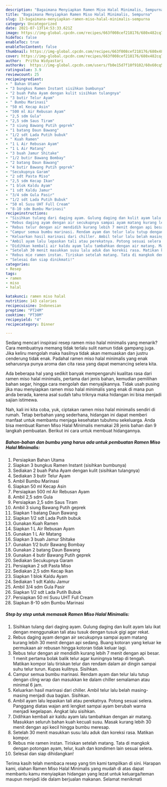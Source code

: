 ```yaml
---
description: "Bagaimana Menyiapkan Ramen Miso Halal Minimalis, Sempurna"
title: "Bagaimana Menyiapkan Ramen Miso Halal Minimalis, Sempurna"
slug: 13-bagaimana-menyiapkan-ramen-miso-halal-minimalis-sempurna
category: Uncategorized
date: 2021-07-13T14:53:33.621Z
image: https://img-global.cpcdn.com/recipes/663f008cef218176/680x482cq70/ramen-miso-halal-minimalis-foto-resep-utama.jpg
hideToc: false
enableToc: true
enableTocContent: false
thumbnail: https://img-global.cpcdn.com/recipes/663f008cef218176/680x482cq70/ramen-miso-halal-minimalis-foto-resep-utama.jpg
cover: https://img-global.cpcdn.com/recipes/663f008cef218176/680x482cq70/ramen-miso-halal-minimalis-foto-resep-utama.jpg
author:  Pritha Widyastari
authorAv:  https://img-global.cpcdn.com/users/fb0e15d7f10f9102/60x60cq50/avatar.jpg
ratingvalue: 3.9
reviewcount: 25
recipeingredient:
- " Bahan Utama"
- "3 bungkus Ramen Instant sisihkan bumbunya"
- "2 buah Paha Ayam dengan kulit sisihkan tulangnya"
- "3 butir Telur Ayam"
- " Bumbu Marinasi"
- "50 ml Kecap Asin"
- "500 ml Air Rebusan Ayam"
- "2,5 sdm Gula"
- "2,5 sdm Saus Tiram"
- "3 siung Bawang Putih geprek"
- "1 batang Daun Bawang"
- "1/2 sdt Lada Putih bubuk"
- " Kuah Ramen"
- "1 L Air Rebusan Ayam"
- "1 L Air Matang"
- "3 buah Jamur Shitake"
- "1/2 butir Bawang Bombay"
- "2 batang Daun Bawang"
- "4 butir Bawang Putih geprek"
- "Secukupnya Garam"
- "2 sdt Pasta Miso"
- "2,5 sdm Kecap Ikan"
- "1 blok Kaldu Ayam"
- "1 sdt Kaldu Jamur"
- "3/4 sdm Gula Pasir"
- "1/2 sdt Lada Putih Bubuk"
- "50 ml Susu UHT Full Cream"
- "8-10 sdm Bumbu Marinasi"
recipeinstructions:
- "Sisihkan tulang dari daging ayam. Gulung daging dan kulit ayam lalu ikat dengan menggunakan tali atau tusuk dengan tusuk gigi agar rekat."
- "Rebus daging ayam dengan air secukupnya sampai ayam matang kurang lebih 30 menit dengan api sedang. Buang kotoran yang keluar ke permukaan air rebusan hingga kotoran tidak keluar lagi."
- "Rebus telur dengan air mendidih kurang lebih 7 menit dengan api besar. 1 menit pertama bolak balik telur agar kuningnya tetap di tengah. Matikan kompor lalu tiriskan telur dan rendam dalam air dingin sampai suhu telur turun. Kupas kulitnya. Sisihkan."
- "Campur semua bumbu marinasi. Rendam ayam dan telur lalu tutup dengan cling wrap dan masukkan ke dalam chiller semalaman atau minimal 6 jam."
- "Keluarkan hasil marinasi dari chiller. Ambil telur lalu belah masing-masing menjadi dua bagian. Sisihkan."
- "Ambil ayam lalu lepaskan tali atau perekatnya. Potong sesuai selera. Panggang diatas wajan anti lengket sampai ayam berubah warna menjadi kegelapan. Angkat lalu sisihkan."
- "Didihkan kembali air kaldu ayam lalu tambahkan dengan air matang. Masukkan seluruh bahan kuah kecuali susu. Masak kurang lebih 30 menit dengan api kecil hingga bumbu meresap."
- "Setelah 30 menit masukkan susu lalu aduk dan koreksi rasa. Matikan kompor."
- "Rebus mie ramen instan. Tiriskan setelah matang. Tata di mangkok dengan potongan ayam, telur, kuah dan kondimen lain sesuai selera."
- "Selesai dan siap dinikmati!"
categories:
- Resep
tags:
- ramen
- miso
- halal

katakunci: ramen miso halal 
nutrition: 143 calories
recipecuisine: Indonesian
preptime: "PT24M"
cooktime: "PT30M"
recipeyield: "4"
recipecategory: Dinner

---
```



Sedang mencari inspirasi resep ramen miso halal minimalis yang menarik? Cara membuatnya memang tidak terlalu sulit namun tidak gampang juga. Jika keliru mengolah maka hasilnya tidak akan memuaskan dan justru cenderung tidak enak. Padahal ramen miso halal minimalis yang enak seharusnya punya aroma dan cita rasa yang dapat memancing selera kita.


Ada beberapa hal yang sedikit banyak mempengaruhi kualitas rasa dari ramen miso halal minimalis, pertama dari jenis bahan, kemudian pemilihan bahan segar, hingga cara mengolah dan menyajikannya. Tidak usah pusing jika mau menyiapkan ramen miso halal minimalis yang enak di mana pun anda berada, karena asal sudah tahu triknya maka hidangan ini bisa menjadi sajian istimewa.




Nah, kali ini kita coba, yuk, ciptakan ramen miso halal minimalis sendiri di rumah. Tetap berbahan yang sederhana, hidangan ini dapat memberi manfaat untuk membantu menjaga kesehatan tubuhmu sekeluarga. Anda bisa membuat Ramen Miso Halal Minimalis memakai 28 jenis bahan dan 9 langkah pembuatan. Berikut ini cara untuk membuat hidangannya.

<!--inarticleads1-->

##### Bahan-bahan dan bumbu yang harus ada untuk pembuatan Ramen Miso Halal Minimalis:

1. Persiapkan  Bahan Utama
1. Siapkan 3 bungkus Ramen Instant (sisihkan bumbunya)
1. Sediakan 2 buah Paha Ayam dengan kulit (sisihkan tulangnya)
1. Sediakan 3 butir Telur Ayam
1. Ambil  Bumbu Marinasi
1. Siapkan 50 ml Kecap Asin
1. Persiapkan 500 ml Air Rebusan Ayam
1. Ambil 2,5 sdm Gula
1. Persiapkan 2,5 sdm Saus Tiram
1. Ambil 3 siung Bawang Putih geprek
1. Siapkan 1 batang Daun Bawang
1. Siapkan 1/2 sdt Lada Putih bubuk
1. Gunakan  Kuah Ramen
1. Siapkan 1 L Air Rebusan Ayam
1. Gunakan 1 L Air Matang
1. Siapkan 3 buah Jamur Shitake
1. Gunakan 1/2 butir Bawang Bombay
1. Gunakan 2 batang Daun Bawang
1. Gunakan 4 butir Bawang Putih geprek
1. Sediakan Secukupnya Garam
1. Persiapkan 2 sdt Pasta Miso
1. Sediakan 2,5 sdm Kecap Ikan
1. Siapkan 1 blok Kaldu Ayam
1. Sediakan 1 sdt Kaldu Jamur
1. Ambil 3/4 sdm Gula Pasir
1. Siapkan 1/2 sdt Lada Putih Bubuk
1. Persiapkan 50 ml Susu UHT Full Cream
1. Siapkan 8-10 sdm Bumbu Marinasi




<!--inarticleads2-->

##### Step by step untuk memasak Ramen Miso Halal Minimalis:

1. Sisihkan tulang dari daging ayam. Gulung daging dan kulit ayam lalu ikat dengan menggunakan tali atau tusuk dengan tusuk gigi agar rekat.
1. Rebus daging ayam dengan air secukupnya sampai ayam matang kurang lebih 30 menit dengan api sedang. Buang kotoran yang keluar ke permukaan air rebusan hingga kotoran tidak keluar lagi.
1. Rebus telur dengan air mendidih kurang lebih 7 menit dengan api besar. 1 menit pertama bolak balik telur agar kuningnya tetap di tengah. Matikan kompor lalu tiriskan telur dan rendam dalam air dingin sampai suhu telur turun. Kupas kulitnya. Sisihkan.
1. Campur semua bumbu marinasi. Rendam ayam dan telur lalu tutup dengan cling wrap dan masukkan ke dalam chiller semalaman atau minimal 6 jam.
1. Keluarkan hasil marinasi dari chiller. Ambil telur lalu belah masing-masing menjadi dua bagian. Sisihkan.
1. Ambil ayam lalu lepaskan tali atau perekatnya. Potong sesuai selera. Panggang diatas wajan anti lengket sampai ayam berubah warna menjadi kegelapan. Angkat lalu sisihkan.
1. Didihkan kembali air kaldu ayam lalu tambahkan dengan air matang. Masukkan seluruh bahan kuah kecuali susu. Masak kurang lebih 30 menit dengan api kecil hingga bumbu meresap.
1. Setelah 30 menit masukkan susu lalu aduk dan koreksi rasa. Matikan kompor.
1. Rebus mie ramen instan. Tiriskan setelah matang. Tata di mangkok dengan potongan ayam, telur, kuah dan kondimen lain sesuai selera.
1. Selesai dan siap dihidangkan!



Terima kasih telah membaca resep yang tim kami tampilkan di sini. Harapan kami, olahan Ramen Miso Halal Minimalis yang mudah di atas dapat membantu kamu menyiapkan hidangan yang lezat untuk keluarga/teman maupun menjadi ide dalam berjualan makanan. Selamat menikmati

